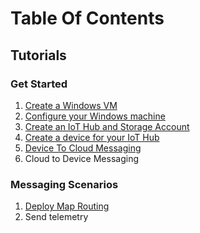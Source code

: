 # Table Of Contents

## Tutorials
### Get Started
1. [Create a Windows VM](docs/tutorial-prerequisites.md)
1. [Configure your Windows machine](docs/tutorial-configure.md)
1. [Create an IoT Hub and Storage Account](docs/tutorial-deployiothub.md)
1. [Create a device for your IoT Hub](docs/tutorial-symmetrickeydevice.md)
1. [Device To Cloud Messaging](docs/tutorial-sendmsgtodevice.md)
1. Cloud to Device Messaging

### Messaging Scenarios
1. [Deploy Map Routing](docs/tutorial-deploymaps.md)
1. Send telemetry
